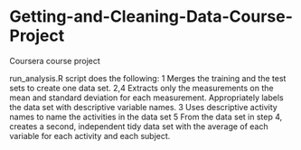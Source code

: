 # Getting-and-Cleaning-Data-Course-Project
Coursera course project

run_analysis.R script does the following:
  1 Merges the training and the test sets to create one data set.
  2,4 Extracts only the measurements on the mean and standard deviation for each measurement. 
      Appropriately labels the data set with descriptive variable names.
  3 Uses descriptive activity names to name the activities in the data set
  5 From the data set in step 4, creates a second, independent tidy data set with the average of each variable for each activity and each subject.

